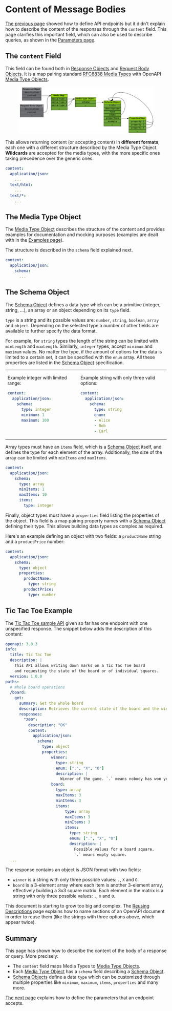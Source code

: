 # Content of Message Bodies

[The previous page](specification-paths.md) showed how to define API endpoints but it didn't explain how to describe the content of the responses through the `content` field. This page clarifies this important field, which can also be used to describe queries, as shown in the [Parameters page](specification-parameters.md).

## The `content` Field

This field can be found both in [Response Objects](https://spec.openapis.org/oas/v3.0.3#responseObject) and [Request Body Objects](https://spec.openapis.org/oas/v3.0.3#requestBodyObject). It is a map pairing standard [RFC6838 Media Types](https://tools.ietf.org/html/rfc6838) with OpenAPI [Media Type Objects](https://spec.openapis.org/oas/v3.0.3#mediaTypeObject).

<figure style="text-align:center">
  <img src="img/content-field.svg"/>
  <figcaption></figcaption>
</figure>

This allows returning content (or accepting content) in **different formats**, each one with a different structure described by the Media Type Object. **Wildcards** are accepted for the media types, with the more specific ones taking precedence over the generic ones.

```yaml
content:
  application/json:
    ...
  text/html:
    ...
  text/*:
    ...
```

## The Media Type Object

The [Media Type Object](https://spec.openapis.org/oas/v3.0.3#mediaTypeObject) describes the structure of the content and provides examples for documentation and mocking purposes (examples are dealt with in the [Examples page](specification-examples.md)).

The structure is described in the `schema` field explained next.

```yaml
content:
  application/json:
    schema:
      ...
```

## The Schema Object

The [Schema Object](https://spec.openapis.org/oas/v3.0.3#schemaObject) defines a data type which can be a primitive (integer, string, ...), an array or an object depending on its `type` field.

`type` is a string and its possible values are: `number`, `string`, `boolean`, `array` and `object`. Depending on the selected type a number of other fields are available to further specify the data format.

For example, for `string` types the length of the string can be limited with `minLength` and `maxLength`. Similarly, `integer` types, accept `minimum` and `maximum` values. No matter the type, if the amount of options for the data is limited to a certain set, it can be specified with the `enum` array. All these properties are listed in the [Schema Object](https://spec.openapis.org/oas/v3.0.3#schemaObject) specification.

<table style="border-style:none;width:100%"><tr style="vertical-align:top"><td>

Example integer with limited range:

```yaml
content:
  application/json:
    schema:
      type: integer
      minimum: 1
      maximum: 100
```

</td><td>

Example string with only three valid options:

```yaml
content:
  application/json:
    schema:
      type: string
      enum:
      - Alice
      - Bob
      - Carl
```

</td></table>

Array types must have an `items` field, which is a [Schema Object](https://spec.openapis.org/oas/v3.0.3#schemaObject) itself, and defines the type for each element of the array. Additionally, the size of the array can be limited with `minItems` and `maxItems`.

```yaml
content:
  application/json:
    schema:
      type: array
      minItems: 1
      maxItems: 10
      items:
        type: integer
```

Finally, object types must have a `properties` field listing the properties of the object. This field is a map pairing property names with a [Schema Object](https://spec.openapis.org/oas/v3.0.3#schemaObject) defining their type. This allows building data types as complex as required.

Here's an example defining an object with two fields: a `productName` string and a `productPrice` number:

```yaml
content:
  application/json:
    schema:
      type: object
      properties:
        productName:
          type: string
        productPrice:
          type: number
```

## Tic Tac Toe Example

The [Tic Tac Toe sample API](examples/tictactoe.yaml) given so far has one endpoint with one unspecified response. The snippet below adds the description of this content:

```yaml
openapi: 3.0.3
info:
  title: Tic Tac Toe
  description: |
    This API allows writing down marks on a Tic Tac Toe board
    and requesting the state of the board or of individual squares.
  version: 1.0.0
paths:
  # Whole board operations
  /board:
    get:
      summary: Get the whole board
      description: Retrieves the current state of the board and the winner.
      responses:
        "200":
          description: "OK"
          content:
            application/json:
              schema:
                type: object
                properties:
                    winner:
                      type: string
                      enum: [".", "X", "O"]
                      description: |
                        Winner of the game. `.` means nobody has won yet.
                    board:
                      type: array
                      maxItems: 3
                      minItems: 3
                      items:
                          type: array
                          maxItems: 3
                          minItems: 3
                          items:
                            type: string
                            enum: [".", "X", "O"]
                            description: |
                              Possible values for a board square.
                              `.` means empty square.
  ...
```

The response contains an object is JSON format with two fields:

- `winner` is a string with only three possible values: `.`, `X` and `O`.
- `board` is a 3-element array where each item is another 3-element array, effectively building a 3x3 square matrix. Each element in the matrix is a string with only three possible values: `.`, `X` and `O`.

This document is starting to grow too big and complex. The [Reusing Descriptions](specification-components.md) page explains how to name sections of an OpenAPI document in order to reuse them (like the strings with three options above, which appear twice).

## Summary

This page has shown how to describe the content of the body of a response or query. More precisely:

- The `content` field maps Media Types to [Media Type Objects](https://spec.openapis.org/oas/v3.0.3#mediaTypeObject).
- Each [Media Type Object](https://spec.openapis.org/oas/v3.0.3#mediaTypeObject) has a `schema` field describing a [Schema Object](https://spec.openapis.org/oas/v3.0.3#schemaObject).
- [Schema Objects](https://spec.openapis.org/oas/v3.0.3#schemaObject) define a data `type` which can be customized through multiple properties like `minimum`, `maximum`, `items`, `properties` and many more.

[The next page](specification-parameters.md) explains how to define the parameters that an endpoint accepts.
